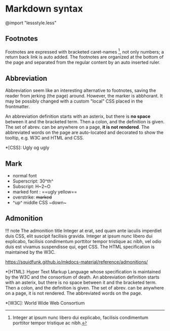 # Markdown syntax

@import "lessstyle.less"

## Footnotes

Footnotes are expressed with bracketed caret-names [^1], not only numbers; a return back link is auto added. The footnotes are organized at the bottom of the page and separated from the regular content by an auto inserted ruler.

## Abbreviation

Abbreviation seem like an interesting alternative to footnotes, saving the reader from jerking (the page) around. However, the marker is abbhorant. It may be possibly changed with a custom "local" CSS placed in the frontmatter.

An abbreviation definition starts with an asterix, but there is **no space** between it and the bracketed term. Then a colon, and the definition is given. The set of abrev. can be anywhere on a page, **it is not rendered**. The abbreviated words on the page are auto-located and decorated to show the tooltip, e.g. W3C and HTML and CSS.

*[CSS]: Ugly og ugly


## Mark

* normal font
* Superscript: 30^th^
* Subscript: H~2~O
* marked font : ==ugly yellow==
* overstrike: ~~marked~~
* ^up^ middle CSS ~down~



## Admonition

!!! note The admonition title
    Integer at erat, sed quam ante iaculis imperdiet duis CSS, elit suscipit facilisis gravida. Integer at ipsum nunc libero dui explicabo, facilisis condimentum porttitor tempor tristique ac nibh, vel odio duis est vivamus suspendisse qui, eget CSS. The HTML specification is maintained by the W3C.


https://squidfunk.github.io/mkdocs-material/reference/admonitions/




[^1]: Integer at ipsum nunc libero dui explicabo, facilisis condimentum porttitor tempor tristique ac nibh.

*[HTML]: Hyper Text Markup Language whose specification is maintained by the W3C and the consortium of death. An abbreviation definition starts with an asterix, but there is no space between it and the bracketed term. Then a colon, and the definition is given. The set of abrev. can be anywhere on a page, it is not rendered. The abbreviated words on the page.

*[W3C]: World Wide Web Consortium
